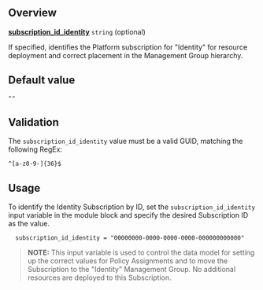 <!-- markdownlint-disable first-line-h1 -->
## Overview

[**subscription_id_identity**](#overview) `string` (optional)

If specified, identifies the Platform subscription for \"Identity\" for resource deployment and correct placement in the Management Group hierarchy.

## Default value

`""`

## Validation

The `subscription_id_identity` value must be a valid GUID, matching the following RegEx:

`^[a-z0-9-]{36}$`

## Usage

To identify the Identity Subscription by ID, set the `subscription_id_identity` input variable in the module block and specify the desired Subscription ID as the value.

```hcl
  subscription_id_identity = "00000000-0000-0000-0000-000000000000"
```

> **NOTE:** This input variable is used to control the data model for setting up the correct values for Policy Assignments and to move the Subscription to the "Identity" Management Group. No additional resources are deployed to this Subscription.

[//]: # "************************"
[//]: # "INSERT LINK LABELS BELOW"
[//]: # "************************"

[this_page]: # "Link for the current page."

